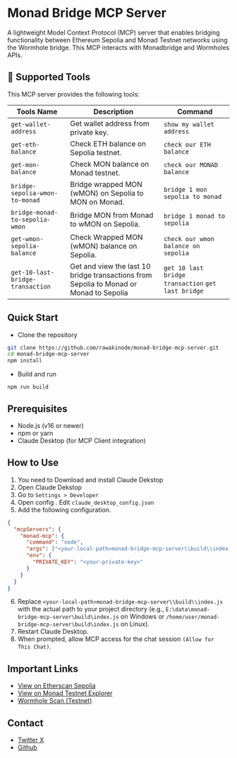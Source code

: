 
# Monad Bridge MCP Server

A lightweight Model Context Protocol (MCP) server that enables bridging functionality between Ethereum Sepolia and Monad Testnet networks using the Wormhole bridge. This MCP interacts with Monadbridge and Wormholes APIs.

## 🚀 Supported Tools

This MCP server provides the following tools:

| Tools Name                          | Description                                                   | Command |
|----------------------------------|-------------------------------------------------------------|------|
| `get-wallet-address`             | Get wallet address from private key.                       | `show my wallet address` |
| `get-eth-balance`                | Check ETH balance on Sepolia testnet.                      | `check our ETH balance` |
| `get-mon-balance`                | Check MON balance on Monad testnet.                        | `check our MONAD balance` |
| `bridge-sepolia-wmon-to-monad`  | Bridge wrapped MON (wMON) on Sepolia to MON on Monad.      | `bridge 1 mon sepolia to monad` |
| `bridge-monad-to-sepolia-wmon`  | Bridge MON from Monad to wMON on Sepolia.                  | `bridge 1 monad to sepolia` |
| `get-wmon-sepolia-balance` | Check Wrapped MON (wMON) balance on Sepolia. | `check our wmon balance on sepolia` |
|`get-10-last-bridge-transaction`|Get and view the last 10 bridge transactions from Sepolia to Monad or Monad to Sepolia| `get 10 last bridge transaction` `get last bridge`|

## Quick Start

- Clone the repository
```bash
git clone https://github.com/rawakinode/monad-bridge-mcp-server.git
cd monad-bridge-mcp-server
npm install
```

- Build and run
```
npm run build
```

## Prerequisites

- Node.js (v16 or newer)
- npm or yarn
- Claude Desktop (for MCP Client integration)

## How to Use

1. You need to Download and install Claude Dekstop
2. Open Claude Dekstop
3. Go to `Settings > Developer`
4. Open config . Edit `claude_desktop_config.json`
5. Add the following configuration.
```json
{
  "mcpServers": {
    "monad-mcp": {
      "command": "node",
      "args": ["<your-local-path>monad-bridge-mcp-server\\build\\index.js"],
      "env": {
        "PRIVATE_KEY": "<your-private-key>" 
      }
    }
  }
}

```
6. Replace `<your-local-path>monad-bridge-mcp-server\\build\\index.js` with the actual path to your project directory (e.g., `E:\data\monad-bridge-mcp-server\build\index.js` on Windows or `/home/user/monad-bridge-mcp-server\build\index.js` on Linux).
7. Restart Claude Desktop.
8. When prompted, allow MCP access for the chat session `(Allow for This Chat)`.

## Important Links

- [View on Etherscan Sepolia](https://sepolia.etherscan.io/)
- [View on Monad Testnet Explorer](https://testnet.monadexplorer.com/)
- [Wormhole Scan (Testnet)](https://wormholescan.io/?network=Testnet)

## Contact

- [Twitter X](https://x.com/rawakinode)
- [Github](https://github.com/rawakinode)

